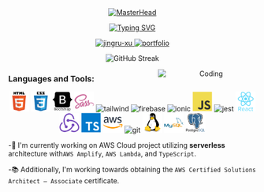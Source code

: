 <div align="center">
  <a href="https://www.jingruxu-web.com/">
    <img src="https://user-images.githubusercontent.com/101676244/222606774-3a4c4d94-78b0-4cf8-9409-505ca595b613.png" alt="MasterHead">
  </a>
</div>

<div align="center">

[![Typing SVG](https://readme-typing-svg.demolab.com?font=Roboto+Mono&duration=3000&pause=1000&width=435&lines=Hi+%F0%9F%91%8B%2C+I'm+Jingru+Xu%2C+welcome+here)](https://git.io/typing-svg)


</div>

<p align="center">
  
  <a href="https://linkedin.com/in/jingru-xu" target="blank">
    <img src="https://raw.githubusercontent.com/rahuldkjain/github-profile-readme-generator/master/src/images/icons/Social/linked-in-alt.svg" alt="jingru-xu" height="30" width="40" />
  </a>
  <a href="https://www.jingruxu-web.com/" target="_blank">
    <img src="https://img.shields.io/badge/my_portfolio-000?style=for-the-badge&logo=ko-fi&logoColor=white" alt="portfolio" />
  </a>
</p>
<div align="center">
  
![GitHub Streak](https://streak-stats.demolab.com?user=jxu710&theme=transparent)
</div>

<div align="center">
  <img align="right" alt="Coding" width="200" src="https://media.tenor.com/DimzPZMypFcAAAAd/laptop.gif">
</div>

<h3>Languages and Tools:</h3>
<p align="center">
  <img src="https://raw.githubusercontent.com/devicons/devicon/master/icons/html5/html5-original-wordmark.svg" alt="html5" width="40" height="40"/>
  <img src="https://raw.githubusercontent.com/devicons/devicon/master/icons/css3/css3-original-wordmark.svg" alt="css3" width="40" height="40"/>
  <img src="https://raw.githubusercontent.com/devicons/devicon/master/icons/bootstrap/bootstrap-plain-wordmark.svg" alt="bootstrap" width="40" height="40"/>
  <img src="https://raw.githubusercontent.com/devicons/devicon/master/icons/sass/sass-original.svg" alt="sass" width="40" height="40"/>
  <img src="https://www.vectorlogo.zone/logos/tailwindcss/tailwindcss-icon.svg" alt="tailwind" width="40" height="40"/>
  <img src="https://www.vectorlogo.zone/logos/firebase/firebase-icon.svg" alt="firebase" width="40" height="40"/>
  <img src="https://upload.wikimedia.org/wikipedia/commons/d/d1/Ionic_Logo.svg" alt="ionic" width="40" height="40"/>
  <img src="https://raw.githubusercontent.com/devicons/devicon/master/icons/javascript/javascript-original.svg" alt="javascript" width="40" height="40"/>
  <img src="https://www.vectorlogo.zone/logos/jestjsio/jestjsio-icon.svg" alt="jest" width="40" height="40"/>
  <img src="https://raw.githubusercontent.com/devicons/devicon/master/icons/react/react-original-wordmark.svg" alt="react" width="40" height="40"/>
  <img src="https://raw.githubusercontent.com/devicons/devicon/master/icons/redux/redux-original.svg" alt="redux" width="40" height="40"/>
  <img src="https://raw.githubusercontent.com/devicons/devicon/master/icons/typescript/typescript-original.svg" alt="typescript" width="40" height="40"/>
  <img src="https://raw.githubusercontent.com/devicons/devicon/master/icons/amazonwebservices/amazonwebservices-original-wordmark.svg" alt="aws" width="40" height="40"/>
  <img src="https://www.vectorlogo.zone/logos/git-scm/git-scm-icon.svg" alt="git" width="40" height="40"/>
  <img src="https://raw.githubusercontent.com/devicons/devicon/master/icons/linux/linux-original.svg" alt="linux" width="40" height="40"/>
  <img src="https://raw.githubusercontent.com/devicons/devicon/master/icons/mysql/mysql-original-wordmark.svg" alt="mysql" width="40" height="40"/>
  <img src="https://raw.githubusercontent.com/devicons/devicon/master/icons/postgresql/postgresql-original-wordmark.svg" alt="postgresql" width="40" height="40"/> 

</p>

<div>
  
-🔭 I'm currently working on AWS Cloud project utilizing **serverless** architecture with`AWS Amplify`, `AWS Lambda`, and `TypeScript`.

-📚 Additionally, I'm working towards obtaining the `AWS Certified Solutions Architect – Associate` certificate.
</div>

<!-- 可用以下替换 -->
<!-- ![My Skills](https://skillicons.dev/icons?i=react,js,css,sass,html,tailwind,bootstrap,git,github,typescript,aws,linux,netlify,mysql,postgresql,python,docker,jest&perline=6)

<img src="https://upload.wikimedia.org/wikipedia/commons/d/d1/Ionic_Logo.svg" alt="ionic" width="40" height="40"/>-->


